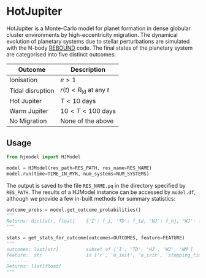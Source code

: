 # HotJupiter

HotJupiter is a Monte-Carlo model for planet formation in dense globular cluster environments by high-eccentricity migration. The dynamical evolution of planetary systems due to stellar perturbations are simulated with the N-body [REBOUND](https://github.com/hannorein/rebound) code. The final states of the planetary system are categorised into five distinct outcomes:

Outcome | Description | 
--- | --- 
Ionisation | $e > 1$ |
Tidal disruption | $r(t) < R_{\mathrm{td}}$ at any $t$ |
Hot Jupiter | $T < 10 \ \mathrm{days}$ |
Warm Jupiter | $10 < T < 100 \ \mathrm{days}$ |
No Migration | None of the above |

## Usage

```python
from hjmodel import HJModel

model = HJModel(res_path=RES_PATH, res_name=RES_NAME)
model.run(time=TIME_IN_MYR, num_systems=NUM_SYSTEMS)
```
The output is saved to the file `RES_NAME.pq` in the directory specified by `RES_PATH`. The results of a HJModel instance can be accessed by `model.df`, although we provide a few in-built methods for summary statistics:

```python
outcome_probs = model.get_outcome_probabilities()
"""
Returns: dict[str, float]    {'I': f_i, 'TD': f_td, 'HJ': f_hj, 'WJ': f_wj, 'NM': f_nm}
"""

stats = get_stats_for_outcome(outcomes=OUTCOMES, feature=FEATURE)
"""
outcomes: list[str]          subset of ['I', 'TD', 'HJ', 'WJ', 'NM']
feature:  str                in ['r', 'e_init', 'a_init', 'stopping_time', 'final_e', 'final_e', 'm1']
--------
Returns: list[float]
"""   
```

